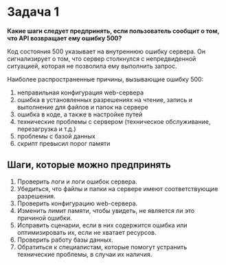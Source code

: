 # Задача 1
**Какие шаги следует предпринять, если пользователь сообщит о том, что API возвращает ему ошибку 500?**

Код состояния 500 указывает на внутреннюю ошибку сервера. Он сигнализирует о том, что сервер столкнулся с
непредвиденной ситуацией, которая не позволила ему выполнить запрос.

Наиболее распространенные причины, вызывающие ошибку 500:
1) неправильная конфигурация web-сервера
2) ошибка в установленных разрешениях на чтение, запись и выполнение для файлов и папок на сервере
3) ошибка в коде, а также в настройке путей
4) технические проблемы с сервером (техническое обслуживание, перезагрузка и т.д.)
5) проблемы с базой данных
6) скрипт превысил порог памяти

## Шаги, которые можно предпринять

1. Проверить логи и логи ошибок сервера.
2. Убедиться, что файлы и папки на сервере имеют соответствующие разрешения.
3. Проверить конфигурацию web-сервера.
4. Изменить лимит памяти, чтобы увидеть, не является ли это причиной ошибки.
5. Исправить сценарии, если в них содержится ошибка или оптимизировать их, если не хватает ресурсов.
6. Проверить работу базы данных.
7. Обратиться к специалистам, которые помогут устранить технические проблемы, в случаи их наличия.